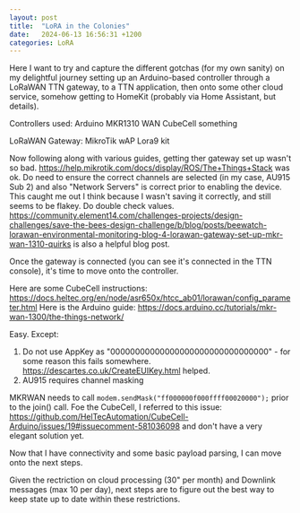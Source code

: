 ```yaml
---
layout: post
title:  "LoRA in the Colonies"
date:   2024-06-13 16:56:31 +1200
categories: LoRA
---
```


Here I want to try and capture the different gotchas (for my own sanity) on my delightful journey setting up an Arduino-based controller through a LoRaWAN TTN gateway, to a TTN application, then onto some other cloud service, somehow getting to HomeKit (probably via Home Assistant, but details).

Controllers used:
Arduino MKR1310 WAN
CubeCell something

LoRaWAN Gateway:
MikroTik wAP Lora9 kit

Now following along with various guides, getting ther gateway set up wasn't so bad. https://help.mikrotik.com/docs/display/ROS/The+Things+Stack was ok. Do need to ensure the correct channels are selected (in my case, AU915 Sub 2) and also "Network Servers" is correct prior to enabling the device. This caught me out I think because I wasn't saving it correctly, and still seems to be flakey. Do double check values. https://community.element14.com/challenges-projects/design-challenges/save-the-bees-design-challenge/b/blog/posts/beewatch-lorawan-environmental-monitoring-blog-4-lorawan-gateway-set-up-mkr-wan-1310-quirks is also a helpful blog post.

Once the gateway is connected (you can see it's connected in the TTN console), it's time to move onto the controller.

Here are some CubeCell instructions: https://docs.heltec.org/en/node/asr650x/htcc_ab01/lorawan/config_parameter.html
Here is the Arduino guide: https://docs.arduino.cc/tutorials/mkr-wan-1300/the-things-network/

Easy. Except:
1. Do not use AppKey as "00000000000000000000000000000000" - for some reason this fails somewhere. https://descartes.co.uk/CreateEUIKey.html helped.
2. AU915 requires channel masking

MKRWAN needs to call `modem.sendMask("ff000000f000ffff00020000");` prior to the join() call. Foe the CubeCell, I referred to this issue: https://github.com/HelTecAutomation/CubeCell-Arduino/issues/19#issuecomment-581036098 and don't have a very elegant solution yet.

Now that I have connectivity and some basic payload parsing, I can move onto the next steps.

Given the rectriction on cloud processing (30" per month) and Downlink messages (max 10 per day), next steps are to figure out the best way to keep state up to date within these restrictions.